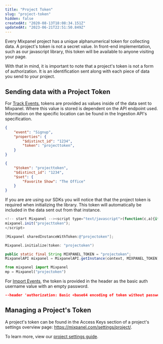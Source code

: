 ```yaml
---
title: "Project Token"
slug: "project-token"
hidden: false
createdAt: "2020-08-13T18:08:34.151Z"
updatedAt: "2023-06-21T22:51:50.849Z"
---
```

Every Mixpanel project has a unique alphanumerical token for collecting data. A project's token is not a secret value. In front-end implementation, such as our javascript library, this token will be available to anyone visiting your page.

With that in mind, it is important to note that a project's token is not a form of authorization. It is an identification sent along with each piece of data you send to your project.

## Sending data with a Project Token

For [Track Events](ref:track-event), tokens are provided as values inside of the data sent to Mixpanel. Where this value is stored is dependent on the API endpoint used. Information on the specific location can be found in the Ingestion API's specification.

```json Event Data
{
    "event": "Signup",
    "properties": {
      	"$distinct_id": "1234",
        "token": "projecttoken",
    }
}
```
```json Profile Data
{
    "$token": "projecttoken",
    "$distinct_id": "1234",
    "$set": {
        "Favorite Show": "The Office"
    }
}
```

 If you are are using our SDKs you will notice that that the project token is required when initializing the library. This token will automatically be included in the data sent out from that instance.

```javascript
<!-- start Mixpanel --><script type="text/javascript">(function(c,a){if(!a.__SV){var b=window;try{var d,m,j,k=b.location,f=k.hash;d=function(a,b){return(m=a.match(RegExp(b+"=([^&]*)")))?m[1]:null};f&&d(f,"state")&&(j=JSON.parse(decodeURIComponent(d(f,"state"))),"mpeditor"===j.action&&(b.sessionStorage.setItem("_mpcehash",f),history.replaceState(j.desiredHash||"",c.title,k.pathname+k.search)))}catch(n){}var l,h;window.mixpanel=a;a._i=[];a.init=function(b,d,g){function c(b,i){var a=i.split(".");2==a.length&&(b=b[a[0]],i=a[1]);b[i]=function(){b.push([i].concat(Array.prototype.slice.call(arguments,0)))}}var e=a;"undefined"!==typeof g?e=a[g]=[]:g="mixpanel";e.people=e.people||[];e.toString=function(b){var a="mixpanel";"mixpanel"!==g&&(a+="."+g);b||(a+=" (stub)");return a};e.people.toString=function(){return e.toString(1)+".people (stub)"};l="disable time_event track track_pageview track_links track_forms track_with_groups add_group set_group remove_group register register_once alias unregister identify name_tag set_config reset opt_in_tracking opt_out_tracking has_opted_in_tracking has_opted_out_tracking clear_opt_in_out_tracking people.set people.set_once people.unset people.increment people.append people.union people.track_charge people.clear_charges people.delete_user people.remove".split(" ");for(h=0;h<l.length;h++)c(e,l[h]);var f="set set_once union unset remove delete".split(" ");e.get_group=function(){function a(c){b[c]=function(){call2_args=arguments;call2=[c].concat(Array.prototype.slice.call(call2_args,0));e.push([d,call2])}}for(var b={},d=["get_group"].concat(Array.prototype.slice.call(arguments,0)),c=0;c<f.length;c++)a(f[c]);return b};a._i.push([b,d,g])};a.__SV=1.2;b=c.createElement("script");b.type="text/javascript";b.async=!0;b.src="undefined"!==typeof MIXPANEL_CUSTOM_LIB_URL?MIXPANEL_CUSTOM_LIB_URL:"file:"===c.location.protocol&&"//cdn.mxpnl.com/libs/mixpanel-2-latest.min.js".match(/^\/\//)?"https://cdn.mxpnl.com/libs/mixpanel-2-latest.min.js":"//cdn.mxpnl.com/libs/mixpanel-2-latest.min.js";d=c.getElementsByTagName("script")[0];d.parentNode.insertBefore(b,d)}})(document,window.mixpanel||[]);
mixpanel.init("projecttoken");
</script>
```
```objectivec
[Mixpanel sharedInstanceWithToken:@"projectoken"];
```
```swift
Mixpanel.initialize(token: "projectoken")
```
```java
public static final String MIXPANEL_TOKEN = "projectoken";
MixpanelAPI mixpanel = MixpanelAPI.getInstance(context, MIXPANEL_TOKEN);
```
```python
from mixpanel import Mixpanel
mp = Mixpanel("projectoken")
```

For [Import Events](ref:import-events), the token is provided in the header as the basic auth username value with an empty password. 

```json Import Events
--header 'authorization: Basic <base64 encoding of token without password>'
```

## Managing a Project's Token

A project's token can be found in the Access Keys section of a project's settings overview page: <https://mixpanel.com/settings/project/>.

 To learn more, view our [project settings guide](https://help.mixpanel.com/hc/en-us/articles/115004490503-Project-Settings).